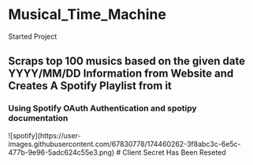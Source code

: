 # Musical_Time_Machine
Started Project
<h2>Scraps top 100 musics based on the given date YYYY/MM/DD Information from Website and Creates A Spotify Playlist from it</h2>
<h3> Using Spotify OAuth Authentication and spotipy documentation </h3>
![spotify](https://user-images.githubusercontent.com/67830778/174460262-3f8abc3c-6e5c-477b-9e96-5adc624c55e3.png)
# Client Secret Has Been Reseted
